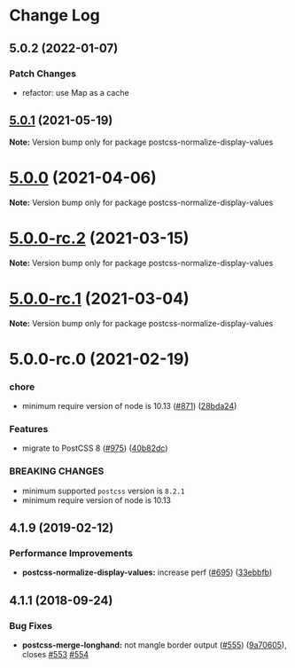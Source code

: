# Change Log

## 5.0.2 (2022-01-07)

### Patch Changes

- refactor: use Map as a cache

## [5.0.1](https://github.com/cssnano/cssnano/compare/postcss-normalize-display-values@5.0.0...postcss-normalize-display-values@5.0.1) (2021-05-19)

**Note:** Version bump only for package postcss-normalize-display-values

# [5.0.0](https://github.com/cssnano/cssnano/compare/postcss-normalize-display-values@5.0.0-rc.2...postcss-normalize-display-values@5.0.0) (2021-04-06)

**Note:** Version bump only for package postcss-normalize-display-values

# [5.0.0-rc.2](https://github.com/cssnano/cssnano/compare/postcss-normalize-display-values@5.0.0-rc.1...postcss-normalize-display-values@5.0.0-rc.2) (2021-03-15)

**Note:** Version bump only for package postcss-normalize-display-values

# [5.0.0-rc.1](https://github.com/cssnano/cssnano/compare/postcss-normalize-display-values@5.0.0-rc.0...postcss-normalize-display-values@5.0.0-rc.1) (2021-03-04)

**Note:** Version bump only for package postcss-normalize-display-values

# 5.0.0-rc.0 (2021-02-19)

### chore

- minimum require version of node is 10.13 ([#871](https://github.com/cssnano/cssnano/issues/871)) ([28bda24](https://github.com/cssnano/cssnano/commit/28bda243e32ce3ba89b3c358a5f78727b3732f11))

### Features

- migrate to PostCSS 8 ([#975](https://github.com/cssnano/cssnano/issues/975)) ([40b82dc](https://github.com/cssnano/cssnano/commit/40b82dca7f53ac02cd4fe62846dec79b898ccb49))

### BREAKING CHANGES

- minimum supported `postcss` version is `8.2.1`
- minimum require version of node is 10.13

## 4.1.9 (2019-02-12)

### Performance Improvements

- **postcss-normalize-display-values:** increase perf ([#695](https://github.com/cssnano/cssnano/issues/695)) ([33ebbfb](https://github.com/cssnano/cssnano/commit/33ebbfb63314d7c2b3670ae047bf92ba2507b7e6))

## 4.1.1 (2018-09-24)

### Bug Fixes

- **postcss-merge-longhand:** not mangle border output ([#555](https://github.com/cssnano/cssnano/issues/555)) ([9a70605](https://github.com/cssnano/cssnano/commit/9a706050b621e7795a9bf74eb7110b5c81804ffe)), closes [#553](https://github.com/cssnano/cssnano/issues/553) [#554](https://github.com/cssnano/cssnano/issues/554)
